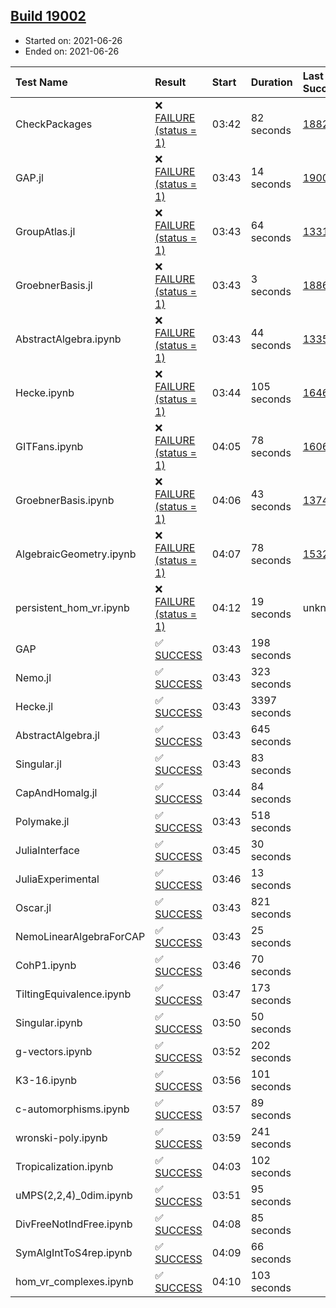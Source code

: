 ## [Build 19002](https://oscarci.mathematik.uni-kl.de/job/oscar/19002/)

* Started on: 2021-06-26
* Ended on: 2021-06-26

| Test Name    | Result | Start | Duration | Last Success | First Failure |
|:-------------|:-------|:------|:---------|:-------------|:--------------|
| CheckPackages | ❌ [FAILURE (status = 1)](https://oscarci.mathematik.uni-kl.de/job/oscar/19002/artifact/logs/build-19002/CheckPackages.log) | 03:42 | 82 seconds | [18822](https://oscarci.mathematik.uni-kl.de/job/oscar/18822/) | [18823](https://oscarci.mathematik.uni-kl.de/job/oscar/18823/) |
| GAP.jl | ❌ [FAILURE (status = 1)](https://oscarci.mathematik.uni-kl.de/job/oscar/19002/artifact/logs/build-19002/GAP.jl.log) | 03:43 | 14 seconds | [19001](https://oscarci.mathematik.uni-kl.de/job/oscar/19001/) | [19002](https://oscarci.mathematik.uni-kl.de/job/oscar/19002/) |
| GroupAtlas.jl | ❌ [FAILURE (status = 1)](https://oscarci.mathematik.uni-kl.de/job/oscar/19002/artifact/logs/build-19002/GroupAtlas.jl.log) | 03:43 | 64 seconds | [13311](https://oscarci.mathematik.uni-kl.de/job/oscar/13311/) | [13312](https://oscarci.mathematik.uni-kl.de/job/oscar/13312/) |
| GroebnerBasis.jl | ❌ [FAILURE (status = 1)](https://oscarci.mathematik.uni-kl.de/job/oscar/19002/artifact/logs/build-19002/GroebnerBasis.jl.log) | 03:43 | 3 seconds | [18864](https://oscarci.mathematik.uni-kl.de/job/oscar/18864/) | [18865](https://oscarci.mathematik.uni-kl.de/job/oscar/18865/) |
| AbstractAlgebra.ipynb | ❌ [FAILURE (status = 1)](https://oscarci.mathematik.uni-kl.de/job/oscar/19002/artifact/logs/build-19002/AbstractAlgebra.ipynb.log) | 03:43 | 44 seconds | [13355](https://oscarci.mathematik.uni-kl.de/job/oscar/13355/) | [13356](https://oscarci.mathematik.uni-kl.de/job/oscar/13356/) |
| Hecke.ipynb | ❌ [FAILURE (status = 1)](https://oscarci.mathematik.uni-kl.de/job/oscar/19002/artifact/logs/build-19002/Hecke.ipynb.log) | 03:44 | 105 seconds | [16463](https://oscarci.mathematik.uni-kl.de/job/oscar/16463/) | [16464](https://oscarci.mathematik.uni-kl.de/job/oscar/16464/) |
| GITFans.ipynb | ❌ [FAILURE (status = 1)](https://oscarci.mathematik.uni-kl.de/job/oscar/19002/artifact/logs/build-19002/GITFans.ipynb.log) | 04:05 | 78 seconds | [16068](https://oscarci.mathematik.uni-kl.de/job/oscar/16068/) | [16069](https://oscarci.mathematik.uni-kl.de/job/oscar/16069/) |
| GroebnerBasis.ipynb | ❌ [FAILURE (status = 1)](https://oscarci.mathematik.uni-kl.de/job/oscar/19002/artifact/logs/build-19002/GroebnerBasis.ipynb.log) | 04:06 | 43 seconds | [13748](https://oscarci.mathematik.uni-kl.de/job/oscar/13748/) | [13749](https://oscarci.mathematik.uni-kl.de/job/oscar/13749/) |
| AlgebraicGeometry.ipynb | ❌ [FAILURE (status = 1)](https://oscarci.mathematik.uni-kl.de/job/oscar/19002/artifact/logs/build-19002/AlgebraicGeometry.ipynb.log) | 04:07 | 78 seconds | [15322](https://oscarci.mathematik.uni-kl.de/job/oscar/15322/) | [15323](https://oscarci.mathematik.uni-kl.de/job/oscar/15323/) |
| persistent_hom_vr.ipynb | ❌ [FAILURE (status = 1)](https://oscarci.mathematik.uni-kl.de/job/oscar/19002/artifact/logs/build-19002/persistent_hom_vr.ipynb.log) | 04:12 | 19 seconds | unknown | unknown |
| GAP | ✅ [SUCCESS](https://oscarci.mathematik.uni-kl.de/job/oscar/19002/artifact/logs/build-19002/GAP.log) | 03:43 | 198 seconds |  |  |
| Nemo.jl | ✅ [SUCCESS](https://oscarci.mathematik.uni-kl.de/job/oscar/19002/artifact/logs/build-19002/Nemo.jl.log) | 03:43 | 323 seconds |  |  |
| Hecke.jl | ✅ [SUCCESS](https://oscarci.mathematik.uni-kl.de/job/oscar/19002/artifact/logs/build-19002/Hecke.jl.log) | 03:43 | 3397 seconds |  |  |
| AbstractAlgebra.jl | ✅ [SUCCESS](https://oscarci.mathematik.uni-kl.de/job/oscar/19002/artifact/logs/build-19002/AbstractAlgebra.jl.log) | 03:43 | 645 seconds |  |  |
| Singular.jl | ✅ [SUCCESS](https://oscarci.mathematik.uni-kl.de/job/oscar/19002/artifact/logs/build-19002/Singular.jl.log) | 03:43 | 83 seconds |  |  |
| CapAndHomalg.jl | ✅ [SUCCESS](https://oscarci.mathematik.uni-kl.de/job/oscar/19002/artifact/logs/build-19002/CapAndHomalg.jl.log) | 03:44 | 84 seconds |  |  |
| Polymake.jl | ✅ [SUCCESS](https://oscarci.mathematik.uni-kl.de/job/oscar/19002/artifact/logs/build-19002/Polymake.jl.log) | 03:43 | 518 seconds |  |  |
| JuliaInterface | ✅ [SUCCESS](https://oscarci.mathematik.uni-kl.de/job/oscar/19002/artifact/logs/build-19002/JuliaInterface.log) | 03:45 | 30 seconds |  |  |
| JuliaExperimental | ✅ [SUCCESS](https://oscarci.mathematik.uni-kl.de/job/oscar/19002/artifact/logs/build-19002/JuliaExperimental.log) | 03:46 | 13 seconds |  |  |
| Oscar.jl | ✅ [SUCCESS](https://oscarci.mathematik.uni-kl.de/job/oscar/19002/artifact/logs/build-19002/Oscar.jl.log) | 03:43 | 821 seconds |  |  |
| NemoLinearAlgebraForCAP | ✅ [SUCCESS](https://oscarci.mathematik.uni-kl.de/job/oscar/19002/artifact/logs/build-19002/NemoLinearAlgebraForCAP.log) | 03:43 | 25 seconds |  |  |
| CohP1.ipynb | ✅ [SUCCESS](https://oscarci.mathematik.uni-kl.de/job/oscar/19002/artifact/logs/build-19002/CohP1.ipynb.log) | 03:46 | 70 seconds |  |  |
| TiltingEquivalence.ipynb | ✅ [SUCCESS](https://oscarci.mathematik.uni-kl.de/job/oscar/19002/artifact/logs/build-19002/TiltingEquivalence.ipynb.log) | 03:47 | 173 seconds |  |  |
| Singular.ipynb | ✅ [SUCCESS](https://oscarci.mathematik.uni-kl.de/job/oscar/19002/artifact/logs/build-19002/Singular.ipynb.log) | 03:50 | 50 seconds |  |  |
| g-vectors.ipynb | ✅ [SUCCESS](https://oscarci.mathematik.uni-kl.de/job/oscar/19002/artifact/logs/build-19002/g-vectors.ipynb.log) | 03:52 | 202 seconds |  |  |
| K3-16.ipynb | ✅ [SUCCESS](https://oscarci.mathematik.uni-kl.de/job/oscar/19002/artifact/logs/build-19002/K3-16.ipynb.log) | 03:56 | 101 seconds |  |  |
| c-automorphisms.ipynb | ✅ [SUCCESS](https://oscarci.mathematik.uni-kl.de/job/oscar/19002/artifact/logs/build-19002/c-automorphisms.ipynb.log) | 03:57 | 89 seconds |  |  |
| wronski-poly.ipynb | ✅ [SUCCESS](https://oscarci.mathematik.uni-kl.de/job/oscar/19002/artifact/logs/build-19002/wronski-poly.ipynb.log) | 03:59 | 241 seconds |  |  |
| Tropicalization.ipynb | ✅ [SUCCESS](https://oscarci.mathematik.uni-kl.de/job/oscar/19002/artifact/logs/build-19002/Tropicalization.ipynb.log) | 04:03 | 102 seconds |  |  |
| uMPS(2,2,4)_0dim.ipynb | ✅ [SUCCESS](https://oscarci.mathematik.uni-kl.de/job/oscar/19002/artifact/logs/build-19002/uMPS-2-2-4-_0dim.ipynb.log) | 03:51 | 95 seconds |  |  |
| DivFreeNotIndFree.ipynb | ✅ [SUCCESS](https://oscarci.mathematik.uni-kl.de/job/oscar/19002/artifact/logs/build-19002/DivFreeNotIndFree.ipynb.log) | 04:08 | 85 seconds |  |  |
| SymAlgIntToS4rep.ipynb | ✅ [SUCCESS](https://oscarci.mathematik.uni-kl.de/job/oscar/19002/artifact/logs/build-19002/SymAlgIntToS4rep.ipynb.log) | 04:09 | 66 seconds |  |  |
| hom_vr_complexes.ipynb | ✅ [SUCCESS](https://oscarci.mathematik.uni-kl.de/job/oscar/19002/artifact/logs/build-19002/hom_vr_complexes.ipynb.log) | 04:10 | 103 seconds |  |  |
